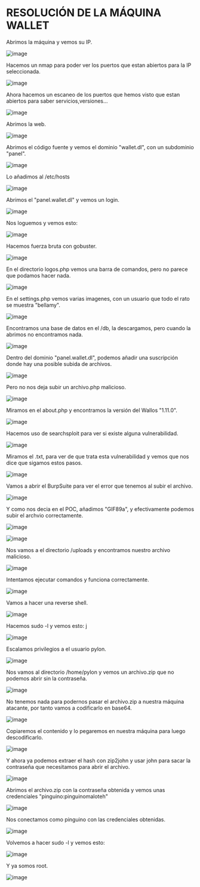# RESOLUCIÓN DE LA MÁQUINA WALLET

Abrimos la máquina y vemos su IP.

![image](https://github.com/user-attachments/assets/e1d3854a-3664-4fb6-885c-073032ca61ea)

Hacemos un nmap para poder ver los puertos que estan abiertos para la IP seleccionada.

![image](https://github.com/user-attachments/assets/1da45671-9b82-4e73-99eb-a404855e80ed)

Ahora hacemos un escaneo de los puertos que hemos visto que estan abiertos para saber servicios,versiones...

![image](https://github.com/user-attachments/assets/9821d0ff-bc14-40be-9356-bcf7c135a3b6)

Abrimos la web.

![image](https://github.com/user-attachments/assets/9aed8cff-d4e5-4eaf-bf98-eaa8c548f9cb)

Abrimos el código fuente y vemos el dominio "wallet.dl", con un subdominio "panel".

![image](https://github.com/user-attachments/assets/0fea1566-028a-49b1-a318-1e30d967901a)

Lo añadimos al /etc/hosts

![image](https://github.com/user-attachments/assets/8f0c859c-9cfa-441c-95f9-7e9f70eba746)

Abrimos el "panel.wallet.dl" y vemos un login.

![image](https://github.com/user-attachments/assets/936be8da-a95b-4a35-8eb8-3cae8a479072)

Nos loguemos y vemos esto: 

![image](https://github.com/user-attachments/assets/e0b43fcb-daa1-4d2b-bb26-1fe17e7ccfd2)

Hacemos fuerza bruta con gobuster.

![image](https://github.com/user-attachments/assets/83a8359a-e089-4878-80d1-8326a37e3628)

En el directorio logos.php vemos una barra de comandos, pero no parece que podamos hacer nada.

![image](https://github.com/user-attachments/assets/92b12b56-e0c2-462a-9eb0-2b8ae0806d79)

En el settings.php vemos varias imagenes, con un usuario que todo el rato se muestra "bellamy".

![image](https://github.com/user-attachments/assets/a6643d54-9aaf-474b-9534-e124f6c7eef7)

Encontramos una base de datos en el /db, la descargamos, pero cuando la abrimos no encontramos nada.

![image](https://github.com/user-attachments/assets/071ab173-e592-4473-8ff8-a2fb5ed86785)

Dentro del dominio "panel.wallet.dl", podemos añadir una suscripción donde hay una posible subida de archivos.

![image](https://github.com/user-attachments/assets/c14eb072-ff5a-4a1b-aa0a-c40f52c546a7)

Pero no nos deja subir un archivo.php malicioso.

![image](https://github.com/user-attachments/assets/f3972f72-6a7e-4400-a29d-983c6ebd4716)

Miramos en el about.php y encontramos la versión del Wallos "1.11.0".

![image](https://github.com/user-attachments/assets/d1acda41-b1b6-4323-97a2-a8a2656bc7ba)

Hacemos uso de searchsploit para ver si existe alguna vulnerabilidad.

![image](https://github.com/user-attachments/assets/80ef90fa-f2a7-4a45-a7a3-b7de7134d85b)

Miramos el .txt, para ver de que trata esta vulnerabilidad y vemos que nos dice que sigamos estos pasos.

![image](https://github.com/user-attachments/assets/a108761a-cac2-4c02-b8bf-c89393839b8c)

Vamos a abrir el BurpSuite para ver el error que tenemos al subir el archivo.

![image](https://github.com/user-attachments/assets/475621cf-b01e-4622-92a2-a1e9ef96fad2)

Y como nos decia en el POC, añadimos "GIF89a", y efectivamente podemos subir el archvio correctamente.

![image](https://github.com/user-attachments/assets/2972a6df-01fa-4628-86c2-428e852184d9)

![image](https://github.com/user-attachments/assets/591f2a82-e409-4073-99b6-8cf1f5117b5f)

Nos vamos a el directorio /uploads y encontramos nuestro archivo malicioso.

![image](https://github.com/user-attachments/assets/f8ca0186-bf3f-4919-97a8-0832d64eaa2f)

Intentamos ejecutar comandos y funciona correctamente.

![image](https://github.com/user-attachments/assets/e14d5423-4707-455d-ace5-49342366370e)

Vamos a hacer una reverse shell.

![image](https://github.com/user-attachments/assets/2bbc420d-53ce-4b60-90eb-2ce9f2494ee2)

Hacemos sudo -l y vemos esto: j

![image](https://github.com/user-attachments/assets/57c76fbd-b531-4c64-a942-9bc6db435000)

Escalamos privilegios a el usuario pylon.

![image](https://github.com/user-attachments/assets/cb021327-1d7f-4fd4-8133-e862bfe6a599)

Nos vamos al directorio /home/pylon y vemos un archivo.zip que no podemos abrir sin la contraseña.

![image](https://github.com/user-attachments/assets/caca0b67-3d12-4d80-a8c3-4b27452e2b79)

No tenemos nada para podernos pasar el archivo.zip a nuestra máquina atacante, por tanto vamos a codificarlo en base64.

![image](https://github.com/user-attachments/assets/d93f1fcc-d79c-45b1-8349-fe0a9e6979c5)

Copiaremos el contenido y lo pegaremos en nuestra máquina para luego descodificarlo.

![image](https://github.com/user-attachments/assets/4ffd7027-5ee9-4e70-88d9-00ef4644c256)

Y ahora ya podemos extraer el hash con zip2john y usar john para sacar la contraseña que necesitamos para abrir el archivo.

![image](https://github.com/user-attachments/assets/eeb96cfc-f081-44ad-b547-c29b8eb10c70)

Abrimos el archivo.zip con la contraseña obtenida y vemos unas credenciales "pinguino:pinguinomaloteh"

![image](https://github.com/user-attachments/assets/46bed518-88e3-4c14-858f-a0f1ffe100c7)

Nos conectamos como pinguino con las credenciales obtenidas.

![image](https://github.com/user-attachments/assets/4dec6551-9474-4a0b-b23b-c25e98dd54e9)

Volvemos a hacer sudo -l y vemos esto: 

![image](https://github.com/user-attachments/assets/a6b6fa91-d6fb-4854-a02c-aa234811f5c4)

Y ya somos root.

![image](https://github.com/user-attachments/assets/4ef1a68d-f843-48d3-b097-8b99298221c4)

